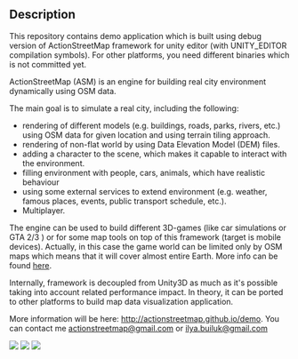 <h2>Description</h2>

<p>This repository contains demo application which is built using debug version of ActionStreetMap framework for unity editor (with UNITY_EDITOR compilation symbols). For other platforms, you need different binaries which is not committed yet.</p> 

<p>ActionStreetMap (ASM) is an engine for building real city environment dynamically using OSM data.</p>
<p>The main goal is to simulate a real city, including the following:</p>
<ul>
<li>rendering of different models (e.g. buildings, roads, parks, rivers, etc.) using OSM data for given location and using terrain tiling approach.</li>
<li>rendering of non-flat world by using Data Elevation Model (DEM) files.</li>
<li>adding a character to the scene, which makes it capable to interact with the environment.</li>
<li>filling environment with people, cars, animals, which have realistic behaviour</li>
<li>using some external services to extend environment (e.g. weather, famous places, events, public transport schedule, etc.).</li>
<li>Multiplayer.</li>
</ul>
<p>The engine can be used to build different 3D-games (like car simulations or GTA 2/3 ) or for some map tools on top of this framework (target is mobile devices). Actually, in this case the game world can be limited only by OSM maps which means that it will cover almost entire Earth. More info can be found <a href="http://actionstreetmap.github.io/demo/">here</a>.</p>
<p>Internally, framework is decoupled from Unity3D as much as it's possible taking into account related performance impact. In theory, it can be ported to other platforms to build map data visualization application.</p>

More information will be here: http://actionstreetmap.github.io/demo. You can contact me actionstreetmap@gmail.com or ilya.builuk@gmail.com

<img src="http://actionstreetmap.github.io/demo/images/Moscow_tower.png"/>

<img src="http://actionstreetmap.github.io/demo/images/FlatShading_Pic1.png"/>

<img src="http://actionstreetmap.github.io/demo/images/FlatShading_Pic3.png"/>

	
